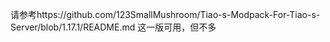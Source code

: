 请参考https://github.com/123SmallMushroom/Tiao-s-Modpack-For-Tiao-s-Server/blob/1.17.1/README.md
这一版可用，但不多
